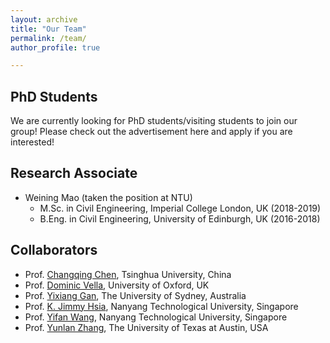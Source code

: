 ```yaml
---
layout: archive
title: "Our Team"
permalink: /team/
author_profile: true

---
```


PhD Students
--------
We are currently looking for PhD students/visiting students to join our group! Please check out the advertisement here and apply if you are interested!


Research Associate
--------
* Weining Mao (taken the position at NTU)
  * M.Sc. in Civil Engineering, Imperial College London, UK (2018-2019)
  * B.Eng. in Civil Engineering, University of Edinburgh, UK (2016-2018)


Collaborators
--------
* Prof. [Changqing Chen](https://www.hy.tsinghua.edu.cn/hyen/info/1162/1189.htm), Tsinghua University, China
* Prof. [Dominic Vella](https://people.maths.ox.ac.uk/vella/index.html), University of Oxford, UK
* Prof. [Yixiang Gan](https://drgan.org/), The University of Sydney, Australia
* Prof. [K. Jimmy Hsia](https://dr.ntu.edu.sg/cris/rp/rp00575), Nanyang Technological University, Singapore
* Prof. [Yifan Wang](https://www.yifanwangntu.com/), Nanyang Technological University, Singapore
* Prof. [Yunlan Zhang](https://sites.utexas.edu/utmaslab/), The University of Texas at Austin, USA
